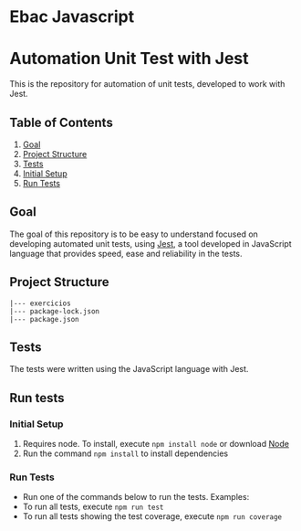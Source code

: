 # Ebac Javascript

# Automation Unit Test with Jest

This is the repository for automation of unit tests, developed to work with Jest.

## Table of Contents

1. [Goal](#goal)
2. [Project Structure](#project-structure)
3. [Tests](#tests)
4. [Initial Setup](#initial-setup)
5. [Run Tests](#run-tests)

## Goal

The goal of this repository is to be easy to understand focused on developing automated unit tests, using [Jest](https://www.jests.io/), a tool developed in JavaScript language that provides speed, ease and reliability in the tests.

## Project Structure

```
|--- exercicios
|--- package-lock.json
|--- package.json
```

## Tests

The tests were written using the JavaScript language with Jest.

## Run tests

### Initial Setup

1. Requires node. To install, execute `npm install node` or download [Node](https://nodejs.org/en/download/)
2. Run the command `npm install` to install dependencies

### Run Tests

- Run one of the commands below to run the tests.
  Examples:
- To run all tests, execute `npm run test`
- To run all tests showing the test coverage, execute `npm run coverage`
<p>
